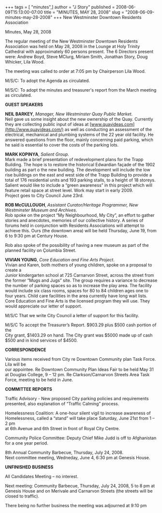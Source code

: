 +++
tags = [ "minutes",]
author = "J Story"
published = 2008-06-09T15:13:00-07:00
title = "MINUTES, MAY 28, 2008"
slug = "2008-06-09-minutes-may-28-2008"
+++
New Westminster Downtown Residents Association  
  
Minutes, May 28, 2008  
  
The regular meeting of the New Westminster Downtown Residents
Association was held on May 28, 2008 in the Lounge at Holy Trinity
Cathedral with approximately 60 persons present. The 6 Directors present
were: Andrew Boyd, Steve MClurg, Miriam Smith, Jonathan Story, Doug
Whicker, Lila Wood.  
  
The meeting was called to order at 7:05 pm by Chairperson Lila Wood.  
  
M/S/C: To adopt the Agenda as circulated.  
  
M/S/C: To adopt the minutes and treasurer's report from the March
meeting as circulated.  
  
<span style="font-weight: bold;">GUEST SPEAKERS</span>  
  
<span style="font-weight: bold;">NEIL BARKEY</span>, <span
style="font-style: italic;">Manager, New Westminster Quay Public
Market</span>.  
Neil gave us some insight about the new ownership of the Quay. Currently
they are collecting public input of ideas at
[www.quayideas.com](http://www.quayideas.com/) as well as conducting an
assessment of the electrical, mechanical and plumbing systems of the 22
year old facility. He answered questions from the floor, mainly
concerning paid parking, which he said is essential to cover the costs
of the parking lots.  
  
<span style="font-weight: bold;">MARK KOPINYA</span>, <span
style="font-style: italic;">Salient Group</span>.  
Mark made a brief presentation of redevelopment plans for the Trapp
Building. The hope is to restore the historical Edwardian façade of the
1902 building as part o the new building. The development will include
the low rise buildings on the east and west side of the Trapp Building
to provide a total of 176 residential units and 193 parking stalls, to a
height of 18 storeys. Salient would like to include a “green awareness”
in this project which will feature retail space at street level. Work
may start in early 2009.  
Project goes to City Council June 23rd.  
  
<span style="font-weight: bold;">ROB McCULLOUGH</span>, <span
style="font-style: italic;">Assistant Curator/Heritage Programmer, New
Westminster Museum and Archives</span>.  
Rob spoke on the project “My Neighbourhood, My City”, an effort to
gather stories and anecdotes, memories of our collective history. A
series of forums held in conjunction with Residents Associations will
attempt to achieve this. Ours (the downtown area) will be held Thursday,
June 19, from 6 to 9:30 pm at Century House.  
  
Rob also spoke of the possibility of having a new museum as part of the
planned facility on Çolumbia Street.  
  
<span style="font-weight: bold;">VIVIAN YOUNG</span>, <span
style="font-style: italic;">Core Education and Fine Arts
Project</span>.  
Vivian and Karen, both mothers of young children, spoke on a proposal to
create a  
Junior kindergarten school at 725 Carnarvon Street, across the street
from the former “Mugs and Jugs” site. The group requires a variance to
decrease the number of parking spaces so as to increase the play area.
The facility would include six class rooms, spaces for 80 to 84 children
ages one to four years. Child care facilities in the area currently have
long wait lists. Core Education and Fine Arts is the licensed program
they will use. They would appreciate our letter of support.  
  
M/S/C That we write City Council a letter of support for this
facility.  
  
M/S/C To accept the Treasurer’s Report. $903.29 plus $500 cash portion
of the  
City grant, $1403.29 on hand. The City grant was $5000 made up of cash
$500 and in kind services of $4500.  
  
<span style="font-weight: bold;">CORRESPONDENCE</span>  
  
Various items received from City re Downtown Community plan Task Force.
Lila will be  
our appointee. Re Downtown Community Plan Ideas Fair to be held May 31
at Douglas College, 9 – 12 pm. Re Clarkson/Carnarvon Streets Area Task
Force, meeting to be held in June.  
  
<span style="font-weight: bold;">COMMITTEE REPORTS</span>  
  
Traffic Advisory - New proposed City parking policies and requirements
presented, also explanation of “Traffic Calming” process.  
  
Homelessness Coalition: A one-hour silent vigil to increase awareness of
Homelessness, called a “stand” will take place Saturday, June 21st from
1 – 2 pm  
at 6th Avenue and 6th Street in front of Royal City Centre.  
  
Community Police Committee: Deputy Chief Mike Judd is off to Afghanistan
for a one year period.  
  
8th Annual Community Barbecue, Thursday, July 24, 2008.  
Next committee meeting, Wedneday, June 4, 6:30 pm at Genesis House.  
  
<span style="font-weight: bold;">UNFINISHED BUSINESS</span>  
  
All Candidates Meeting – no interest.  
  
Next meeting: Community Barbecue, Thursday, July 24, 2008, 5 to 8 pm at
Genesis House and on Merivale and Carnarvon Streets (the streets will be
closed to traffic).  
  
There being no further business the meeting was adjourned at 9:10 pm
